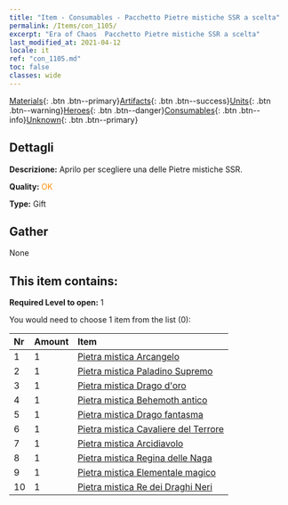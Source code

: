 ```yaml
---
title: "Item - Consumables - Pacchetto Pietre mistiche SSR a scelta"
permalink: /Items/con_1105/
excerpt: "Era of Chaos  Pacchetto Pietre mistiche SSR a scelta"
last_modified_at: 2021-04-12
locale: it
ref: "con_1105.md"
toc: false
classes: wide
---
```

 [Materials](/it/Items/){: .btn .btn--primary}[Artifacts](/it/Items/Artifacts/){: .btn .btn--success}[Units](/it/Items/Units/){: .btn .btn--warning}[Heroes](/it/Items/Heroes/){: .btn .btn--danger}[Consumables](/it/Items/Consumables/){: .btn .btn--info}[Unknown](/it/Items/Unknown/){: .btn .btn--primary}

## Dettagli
 **Descrizione:** Aprilo per scegliere una delle Pietre mistiche SSR.

 **Quality:** <span style="color: #FF8C00">OK</span>

 **Type:** Gift

## Gather

  None

## This item contains:

 **Required Level to open:** 1

 You would need to choose 1 item from the list (0):

  | Nr | Amount |     Item    |
  |:---|:-------|:------------|
  | 1 | 1 | [Pietra mistica Arcangelo](/it/Items/unt_288/) | 
  | 2 | 1 | [Pietra mistica Paladino Supremo](/it/Items/unt_289/) | 
  | 3 | 1 | [Pietra mistica Drago d'oro](/it/Items/unt_295/) | 
  | 4 | 1 | [Pietra mistica Behemoth antico](/it/Items/unt_311/) | 
  | 5 | 1 | [Pietra mistica Drago fantasma](/it/Items/unt_303/) | 
  | 6 | 1 | [Pietra mistica Cavaliere del Terrore](/it/Items/unt_302/) | 
  | 7 | 1 | [Pietra mistica Arcidiavolo](/it/Items/unt_318/) | 
  | 8 | 1 | [Pietra mistica Regina delle Naga](/it/Items/unt_325/) | 
  | 9 | 1 | [Pietra mistica Elementale magico](/it/Items/unt_347/) | 
  | 10 | 1 | [Pietra mistica Re dei Draghi Neri](/it/Items/unt_334/) | 
